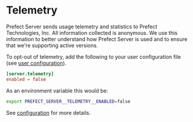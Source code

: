 # Telemetry

Prefect Server sends usage telemetry and statistics to Prefect Technologies, Inc. All information collected is anonymous. We use this information to better understand how Prefect Server is used and to ensure that we're supporting active versions.

To opt-out of telemetry, add the following to your user configuration file (see [user configuration](../../core/concepts/configuration.md#user-configuration)).

```toml
[server.telemetry]
enabled = false
```

As an environment variable this would be:

```bash
export PREFECT_SERVER__TELEMETRY__ENABLED=false
```

See [configuration](../../core/concepts/configuration.md) for more details.
